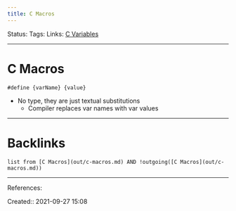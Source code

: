```yaml
---
title: C Macros
---
```

Status: 
Tags: 
Links: [C Variables](out/c-variables.md)
___
# C Macros
`#define {varName} {value}`
- No type, they are just textual substitutions
	- Compiler replaces var names with var values
___
# Backlinks
```dataview
list from [C Macros](out/c-macros.md) AND !outgoing([C Macros](out/c-macros.md))
```
___
References:

Created:: 2021-09-27 15:08

